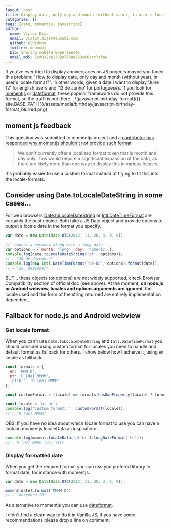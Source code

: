```yaml
---
layout: post
title: Display date, only day and month (without year), in user's locale format
categories: []
tags: [date, momentjs, javascript]
author:
  name: Victor Dias
  email: victor.dias@meumobi.com
  github: elbidone
  twitter: meumobi
  bio: Sharing mobile Experiences
  email_md5: 1cd012be2382e755aa763c66acc7cfa6
---
```


If you've ever tried to display anniversaries on JS projects maybe you faced this problem: "How to display date, only day and month (without year), in user's locale format?". In other words, given a date I want to display 'June 12' for english users and '12 de Junho' for portugueses.
If you look for [momentjs] or [dateformat], these popular frameworks do not provide this format, so the truth is out there...
![javascript-birthday-format]({{ site.BASE_PATH }}/assets/media/birthday/javascript-birthday-format_blurred.png)

## moment js feedback

This question was submitted to momentjs project and a [contributor has responded why momentjs shouldn't not provide such format](https://github.com/moment/moment/issues/3341#issuecomment-237751854)

> We don't currently offer a localized format token that is month and day only. This would require a significant expansion of the data, as there are likely more than one way to display this in various locales.

It's probably easier to use a custom format instead of trying to fit this into the locale-formats.

## Consider using Date.toLocaleDateString in some cases...

For web browsers [Date.toLocaleDateString](https://developer.mozilla.org/en-US/docs/Web/JavaScript/Reference/Global_Objects/Date/toLocaleDateString) or [Intl.DateTimeFormat](https://developer.mozilla.org/en-US/docs/Web/JavaScript/Reference/Global_Objects/Intl/DateTimeFormat) are certainly the best choice. Both take a JS Date object and provide options to output a locale date in the format you specify.

```js
var date = new Date(Date.UTC(2012, 11, 20, 3, 0, 0));

// request a weekday along with a long date
var options = { month: 'long', day: 'numeric' };
console.log(date.toLocaleDateString('pt', options));
// → "20 de dezembro"
console.log(new Intl.DateTimeFormat('de-DE', options).format(date));
// → "20. Dezember"
```

BUT... these objects (or options) are not widely supported, check Browser Compatibility section of official doc (see above).
At the moment, **on node.js or Android webview, locales and options arguments are ignored**, the locale used and the form of the string returned are entirely implementation dependent.

## Fallback for node.js and Android webview

### Get locale format

When you can't use `Date.toLocaleDateString` and `Intl.DateTimeFormat` you should consider using custom format for locales you need to handle and default format as fallback for others. I show below how I acheive it, using `en` locale as fallback:

```js
const formats = {
  en: 'MMM D',
  pt: 'D [de] MMMM',
  'pt-br': 'D [de] MMMM'
};

const customFormat = (locale) => formats.hasOwnProperty(locale) ? formats[locale] : formats.en;

const locale = 'pt-br';
console.log('custom format: ', customFormat(locale));
// → "D [de] MMMM"
```

OBS: If you have no idea about which locale format to use you can have a look on momentjs localeData as inspiration:

```js
console.log(moment.localeData('pt-br').longDateFormat('LL'));
// → D [de] MMMM [de] YYYY
```

### Display formatted date

When you get the required format you can use you prefered library to format date, for instance with momentjs:

```js
var date = new Date(Date.UTC(2012, 11, 20, 3, 0, 0));

moment(date).format('MMMM D')
// → "dezembro 20"
```

As alternative to momentjs you can use [dateformat](https://www.npmjs.com/package/dateformat).

I didn't find a clean way to do it in Vanilla JS, if you have some recommendations please drop a line on comment.

[dateformat]:<dateformat>
[momentjs]:<https://momentjs.com/>